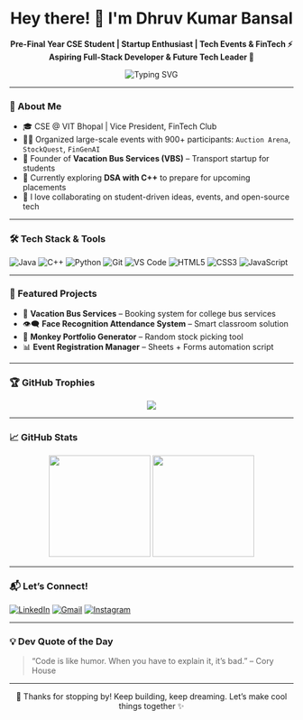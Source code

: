 <h1 align="center">Hey there! 👋 I'm Dhruv Kumar Bansal</h1>
<p align="center">
  <b>Pre-Final Year CSE Student | Startup Enthusiast | Tech Events & FinTech ⚡</b><br>
  <b>Aspiring Full-Stack Developer & Future Tech Leader 🚀</b>
</p>

<p align="center">
  <img src="https://readme-typing-svg.herokuapp.com?font=Fira+Code&size=22&pause=1000&center=true&vCenter=true&width=435&lines=Building+Startups+at+College!;Loves+Finance+%2B+Tech+Blend+💸;Learning+DSA+in+C%2B%2B+🧠;Writing+Clean+Code+%F0%9F%92%BB" alt="Typing SVG" />
</p>

---

### 🚀 About Me
- 🎓 CSE @ VIT Bhopal | Vice President, FinTech Club  
- 🧑‍💼 Organized large-scale events with 900+ participants: `Auction Arena`, `StockQuest`, `FinGenAI`  
- 🚌 Founder of **Vacation Bus Services (VBS)** – Transport startup for students  
- 🧠 Currently exploring **DSA with C++** to prepare for upcoming placements  
- 🤝 I love collaborating on student-driven ideas, events, and open-source tech

---

### 🛠️ Tech Stack & Tools

![Java](https://img.shields.io/badge/-Java-blue?style=flat-square&logo=java)
![C++](https://img.shields.io/badge/-C++-00599C?style=flat-square&logo=c%2B%2B)
![Python](https://img.shields.io/badge/-Python-yellow?style=flat-square&logo=python)
![Git](https://img.shields.io/badge/-Git-black?style=flat-square&logo=git)
![VS Code](https://img.shields.io/badge/-VS%20Code-007ACC?style=flat-square&logo=visual-studio-code)
![HTML5](https://img.shields.io/badge/-HTML5-E34F26?style=flat-square&logo=html5&logoColor=white)
![CSS3](https://img.shields.io/badge/-CSS3-1572B6?style=flat-square&logo=css3)
![JavaScript](https://img.shields.io/badge/-JavaScript-F7DF1E?style=flat-square&logo=javascript)

---

### 💼 Featured Projects

- 🎯 **Vacation Bus Services** – Booking system for college bus services  
- 👁️‍🗨️ **Face Recognition Attendance System** – Smart classroom solution  
- 🐒 **Monkey Portfolio Generator** – Random stock picking tool  
- 📊 **Event Registration Manager** – Sheets + Forms automation script

---

### 🏆 GitHub Trophies

<p align="center">
  <img src="https://github-profile-trophy.vercel.app/?username=dhruvkbansal&theme=radical&no-frame=true&no-bg=true&margin-w=4" />
</p>

---

### 📈 GitHub Stats

<p align="center">
  <img src="https://github-readme-stats.vercel.app/api?username=dhruvkbansal&show_icons=true&theme=tokyonight" height="180" />
  <img src="https://github-readme-stats.vercel.app/api/top-langs/?username=dhruvkbansal&layout=compact&theme=tokyonight" height="180" />
</p>

---

### 📬 Let’s Connect!

[![LinkedIn](https://img.shields.io/badge/-LinkedIn-blue?style=flat-square&logo=linkedin)](https://www.linkedin.com/in/dhruvkbansal03)
[![Gmail](https://img.shields.io/badge/-Gmail-red?style=flat-square&logo=gmail)](mailto:dhruvkbansal03@gmail.com)
[![Instagram](https://img.shields.io/badge/-Instagram-E4405F?style=flat-square&logo=instagram&logoColor=white)](https://instagram.com/dhruvkbansal03)

---

### 💡 Dev Quote of the Day

> “Code is like humor. When you have to explain it, it’s bad.” – Cory House

---

<p align="center">
  🚀 Thanks for stopping by! Keep building, keep dreaming. Let’s make cool things together ✨
</p>
